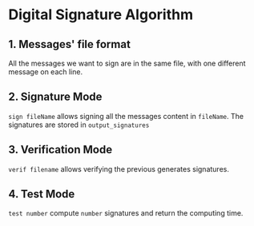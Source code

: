 # Digital Signature Algorithm


## 1. Messages' file format

All the messages we want to sign are in the same file, with one different message on each line.

## 2. Signature Mode

`sign fileName` allows signing all the messages content in `fileName`. The signatures are stored in `output_signatures`

## 3. Verification Mode

`verif filename` allows verifying the previous generates signatures. 

## 4. Test Mode

`test number` compute `number` signatures and return the computing time.

